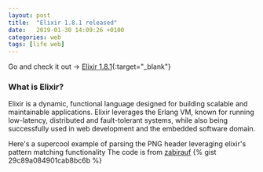```yaml
---
layout: post
title:  "Elixir 1.8.1 released"
date:   2019-01-30 14:09:26 +0100
categories: web
tags: [life web]
---
```

Go and check it out -> [Elixir 1.8.1](https://github.com/elixir-lang/elixir/releases/tag/v1.8.1){:target="_blank"}

### What is Elixir?
Elixir is a dynamic, functional language designed for building scalable and maintainable applications.
Elixir leverages the Erlang VM, known for running low-latency, distributed and fault-tolerant systems, while also being successfully used in web development and the embedded software domain.

Here's a supercool example of parsing the PNG header leveraging elixir's pattern matching functionality
The code is from [zabirauf](https://gist.github.com/zabirauf)
{% gist 29c89a084901cab8bc6b %}